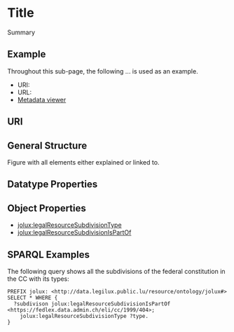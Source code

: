 # Title

Summary

## Example

Throughout this sub-page, the following ... is used as an example.

- URI:
- URL:
- [Metadata viewer]()

## URI

## General Structure

Figure with all elements either explained or linked to.

## Datatype Properties

## Object Properties

- [jolux:legalResourceSubdivisionType](vocabularies.md#subdivision-types)
- [jolux:legalResourceSubdivisionIsPartOf](#legalResourceSubdivisionIsPartOf)

## SPARQL Examples

The following query shows all the subdivisions of the federal constitution in the CC with its types:

```sparql
PREFIX jolux: <http://data.legilux.public.lu/resource/ontology/jolux#>
SELECT * WHERE {
  ?subdivison jolux:legalResourceSubdivisionIsPartOf <https://fedlex.data.admin.ch/eli/cc/1999/404>;
    jolux:legalResourceSubdivisionType ?type.
}
```
